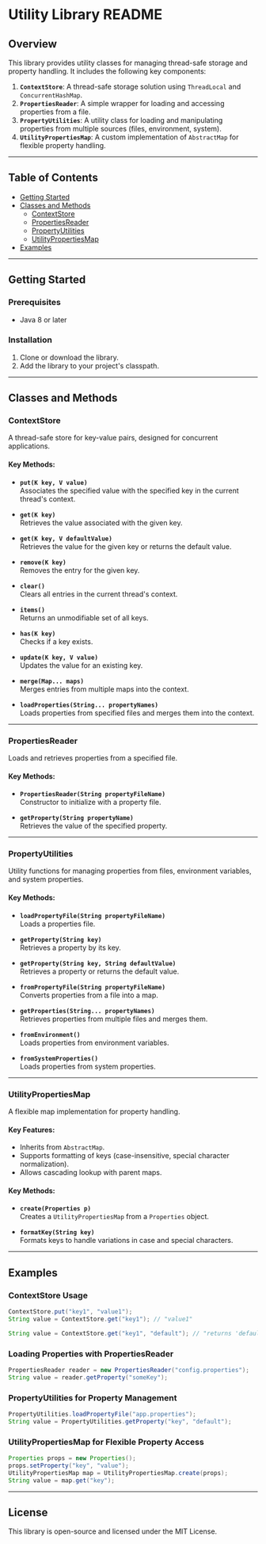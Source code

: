 # Utility Library README

## Overview

This library provides utility classes for managing thread-safe storage and property handling. It includes the following key components:

1. **`ContextStore`**: A thread-safe storage solution using `ThreadLocal` and `ConcurrentHashMap`.
2. **`PropertiesReader`**: A simple wrapper for loading and accessing properties from a file.
3. **`PropertyUtilities`**: A utility class for loading and manipulating properties from multiple sources (files, environment, system).
4. **`UtilityPropertiesMap`**: A custom implementation of `AbstractMap` for flexible property handling.

---

## Table of Contents

- [Getting Started](#getting-started)
- [Classes and Methods](#classes-and-methods)
    - [ContextStore](#contextstore)
    - [PropertiesReader](#propertiesreader)
    - [PropertyUtilities](#propertyutilities)
    - [UtilityPropertiesMap](#utilitypropertiesmap)
- [Examples](#examples)

---

## Getting Started

### Prerequisites

- Java 8 or later

### Installation

1. Clone or download the library.
2. Add the library to your project's classpath.

---

## Classes and Methods

### ContextStore

A thread-safe store for key-value pairs, designed for concurrent applications.

#### Key Methods:

- **`put(K key, V value)`**  
  Associates the specified value with the specified key in the current thread's context.

- **`get(K key)`**  
  Retrieves the value associated with the given key.

- **`get(K key, V defaultValue)`**  
  Retrieves the value for the given key or returns the default value.

- **`remove(K key)`**  
  Removes the entry for the given key.

- **`clear()`**  
  Clears all entries in the current thread's context.

- **`items()`**  
  Returns an unmodifiable set of all keys.

- **`has(K key)`**  
  Checks if a key exists.

- **`update(K key, V value)`**  
  Updates the value for an existing key.

- **`merge(Map... maps)`**  
  Merges entries from multiple maps into the context.

- **`loadProperties(String... propertyNames)`**  
  Loads properties from specified files and merges them into the context.

---

### PropertiesReader

Loads and retrieves properties from a specified file.

#### Key Methods:

- **`PropertiesReader(String propertyFileName)`**  
  Constructor to initialize with a property file.

- **`getProperty(String propertyName)`**  
  Retrieves the value of the specified property.

---

### PropertyUtilities

Utility functions for managing properties from files, environment variables, and system properties.

#### Key Methods:

- **`loadPropertyFile(String propertyFileName)`**  
  Loads a properties file.

- **`getProperty(String key)`**  
  Retrieves a property by its key.

- **`getProperty(String key, String defaultValue)`**  
  Retrieves a property or returns the default value.

- **`fromPropertyFile(String propertyFileName)`**  
  Converts properties from a file into a map.

- **`getProperties(String... propertyNames)`**  
  Retrieves properties from multiple files and merges them.

- **`fromEnvironment()`**  
  Loads properties from environment variables.

- **`fromSystemProperties()`**  
  Loads properties from system properties.

---

### UtilityPropertiesMap

A flexible map implementation for property handling.

#### Key Features:

- Inherits from `AbstractMap`.
- Supports formatting of keys (case-insensitive, special character normalization).
- Allows cascading lookup with parent maps.

#### Key Methods:

- **`create(Properties p)`**  
  Creates a `UtilityPropertiesMap` from a `Properties` object.

- **`formatKey(String key)`**  
  Formats keys to handle variations in case and special characters.

---

## Examples

### ContextStore Usage

```java
ContextStore.put("key1", "value1");
String value = ContextStore.get("key1"); // "value1"
```

```java
String value = ContextStore.get("key1", "default"); // "returns 'default' if the key doesn't exist"
```

### Loading Properties with PropertiesReader

```java
PropertiesReader reader = new PropertiesReader("config.properties");
String value = reader.getProperty("someKey");
```

### PropertyUtilities for Property Management

```java
PropertyUtilities.loadPropertyFile("app.properties");
String value = PropertyUtilities.getProperty("key", "default");
```

### UtilityPropertiesMap for Flexible Property Access

```java
Properties props = new Properties();
props.setProperty("key", "value");
UtilityPropertiesMap map = UtilityPropertiesMap.create(props);
String value = map.get("key");
```

---

## License

This library is open-source and licensed under the MIT License.